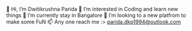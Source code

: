 👋 Hi, I’m Dwitikrushna Parida
👀 I’m interested in Coding and learn new things
🌱 I’m currently stay in Bangalore
💞️ I’m looking to a new platfrom to make some FuN
📫 Any one reach me :> parida.dkp1994@outlook.com
